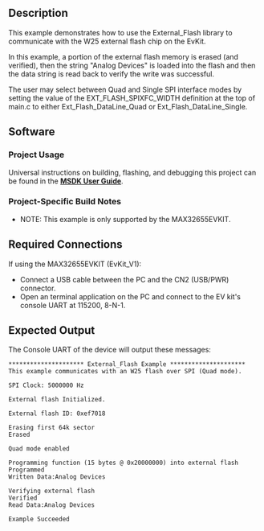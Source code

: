 ## Description

This example demonstrates how to use the External_Flash library to communicate with the W25 external flash chip on the EvKit.

In this example, a portion of the external flash memory is erased (and verified), then the string "Analog Devices" is loaded into the flash and then the data string is read back to verify the write was successful.

The user may select between Quad and Single SPI interface modes by setting the value of the EXT_FLASH_SPIXFC_WIDTH definition at the top of main.c to either Ext_Flash_DataLine_Quad or Ext_Flash_DataLine_Single. 

## Software

### Project Usage

Universal instructions on building, flashing, and debugging this project can be found in the **[MSDK User Guide](https://analog-devices-msdk.github.io/msdk/USERGUIDE/)**.

### Project-Specific Build Notes

* NOTE: This example is only supported by the MAX32655EVKIT.

## Required Connections
If using the MAX32655EVKIT (EvKit\_V1):
-   Connect a USB cable between the PC and the CN2 (USB/PWR) connector.
-   Open an terminal application on the PC and connect to the EV kit's console UART at 115200, 8-N-1.

## Expected Output

The Console UART of the device will output these messages:

```
********************* External_Flash Example *********************
This example communicates with an W25 flash over SPI (Quad mode).

SPI Clock: 5000000 Hz

External flash Initialized.

External flash ID: 0xef7018

Erasing first 64k sector
Erased

Quad mode enabled

Programming function (15 bytes @ 0x20000000) into external flash
Programmed
Written Data:Analog Devices

Verifying external flash
Verified
Read Data:Analog Devices

Example Succeeded

```

